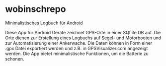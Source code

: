 wobinschrepo
============

Minimalistisches Logbuch für Android

Diese App für Android Geräte zeichnet GPS-Orte in einer SQLite DB auf.
Die Orte dienen zur Erstellung eines Logbuchs auf Segel- und Motorbooten und zur Automatisierung einer Ankerwache.
Die Daten können in Form einer .gpx Datei exportiert werden und z.B. in GPSVisualizer.com angezeigt werden.
Die App bietet minimalistische Funktionen, um die Batterie zu schonen.
